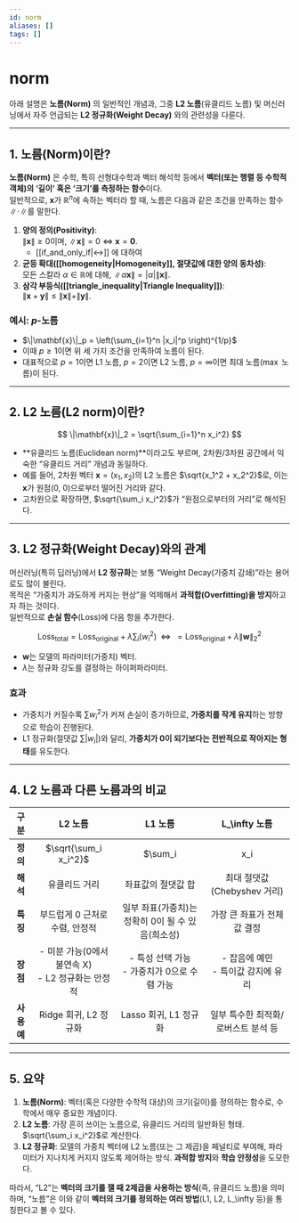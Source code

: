 ```yaml
---
id: norm
aliases: []
tags: []
---
```


# norm
아래 설명은 **노름(Norm)** 의 일반적인 개념과, 그중 **L2 노름**(유클리드 노름) 및 머신러닝에서 자주 언급되는 **L2 정규화(Weight Decay)** 와의 관련성을 다룬다.

---

## 1. 노름(Norm)이란?

**노름(Norm)** 은 수학, 특히 선형대수학과 벡터 해석학 등에서 **벡터(또는 행렬 등 수학적 객체)의 ‘길이’ 혹은 ‘크기’를 측정하는 함수**이다.  
일반적으로, $\mathbf{x}$가 $\mathbb{R}^n$에 속하는 벡터라 할 때, 노름은 다음과 같은 조건을 만족하는 함수 $\|\cdot\|$를 말한다.

1. **양의 정의(Positivity)**:  
   $\|\mathbf{x}\| \ge 0$이며, $\|\mathbf{x}\| = 0$ $\Leftrightarrow$ $\mathbf{x} = \mathbf{0}$.
   * [[if_and_only_if|↔]] 에 대하여
2. **균등 확대([[homogeneity|Homogeneity]], 절댓값에 대한 양의 동차성)**:  
   모든 스칼라 $\alpha \in \mathbb{R}$에 대해, $\|\alpha \mathbf{x}\| = |\alpha| \|\mathbf{x}\|$.
3. **삼각 부등식([[triangle_inequality|Triangle Inequality]])**:  
   $\|\mathbf{x} + \mathbf{y}\| \le \|\mathbf{x}\| + \|\mathbf{y}\|$.

### 예시: $p$-노름
- $\|\mathbf{x}\|_p = \left(\sum_{i=1}^n |x_i|^p \right)^{1/p}$
- 이때 $p \ge 1$이면 위 세 가지 조건을 만족하여 노름이 된다.
- 대표적으로 $p = 1$이면 L1 노름, $p = 2$이면 L2 노름, $p = \infty$이면 최대 노름($\max$ 노름)이 된다.

---

## 2. L2 노름(L2 norm)이란?

$$
\|\mathbf{x}\|_2 = \sqrt{\sum_{i=1}^n x_i^2}
$$

- **유클리드 노름(Euclidean norm)**이라고도 부르며, 2차원/3차원 공간에서 익숙한 “유클리드 거리” 개념과 동일하다.  
- 예를 들어, 2차원 벡터 $\mathbf{x} = (x_1, x_2)$의 L2 노름은 $\sqrt{x_1^2 + x_2^2}$로, 이는 $\mathbf{x}$가 원점(0, 0)으로부터 떨어진 거리와 같다.
- 고차원으로 확장하면, $\sqrt{\sum_i x_i^2}$가 “원점으로부터의 거리”로 해석된다.

---

## 3. L2 정규화(Weight Decay)와의 관계

머신러닝(특히 딥러닝)에서 **L2 정규화**는 보통 “Weight Decay(가중치 감쇄)”라는 용어로도 많이 불린다.  
목적은 “가중치가 과도하게 커지는 현상”을 억제해서 **과적합(Overfitting)을 방지**하고자 하는 것이다.  
일반적으로 **손실 함수**(Loss)에 다음 항을 추가한다.

$$
\text{Loss}_{\text{total}} 
= \text{Loss}_{\text{original}} + \lambda \sum_i (w_i^2)
\;\; \Longleftrightarrow \;\;
= \text{Loss}_{\text{original}} + \lambda \|\mathbf{w}\|_2^2
$$

- $\mathbf{w}$는 모델의 파라미터(가중치) 벡터.  
- $\lambda$는 정규화 강도를 결정하는 하이퍼파라미터.

### **효과**
- 가중치가 커질수록 $\sum w_i^2$가 커져 손실이 증가하므로, **가중치를 작게 유지**하는 방향으로 학습이 진행된다.  
- L1 정규화(절댓값 $\sum |w_i|$)와 달리, **가중치가 0이 되기보다는 전반적으로 작아지는 형태**를 유도한다.

---

## 4. L2 노름과 다른 노름과의 비교

| **구분**    | **L2 노름**                                       | **L1 노름**                                        | **L\_\infty 노름**                     |
|:-----------:|:-------------------------------------------------:|:--------------------------------------------------:|:--------------------------------------:|
| **정의**    | $\sqrt{\sum_i x_i^2}$                           | $\sum_i |x_i|$                                   | $\max_i |x_i|$                       |
| **해석**    | 유클리드 거리                                     | 좌표값의 절댓값 합                                 | 최대 절댓값 (Chebyshev 거리)           |
| **특징**    | 부드럽게 0 근처로 수렴, 안정적                     | 일부 좌표(가중치)는 정확히 0이 될 수 있음(희소성) | 가장 큰 좌표가 전체 값 결정            |
| **장점**    | - 미분 가능(0에서 불연속 X)<br>- L2 정규화는 안정적 | - 특성 선택 가능<br>- 가중치가 0으로 수렴 가능       | - 잡음에 예민 <br>- 특이값 감지에 유리 |
| **사용 예** | Ridge 회귀, L2 정규화                             | Lasso 회귀, L1 정규화                             | 일부 특수한 최적화/로버스트 분석 등    |

---

## 5. 요약

1. **노름(Norm)**: 벡터(혹은 다양한 수학적 대상)의 크기(길이)를 정의하는 함수로, 수학에서 매우 중요한 개념이다.  
2. **L2 노름**: 가장 흔히 쓰이는 노름으로, 유클리드 거리의 일반화된 형태. $\sqrt{\sum_i x_i^2}$로 계산한다.  
3. **L2 정규화**: 모델의 가중치 벡터에 L2 노름(또는 그 제곱)을 페널티로 부여해, 파라미터가 지나치게 커지지 않도록 제어하는 방식. **과적합 방지**와 **학습 안정성**을 도모한다.  

따라서, “L2”는 **벡터의 크기를 잴 때 2제곱을 사용하는 방식**(즉, 유클리드 노름)을 의미하며, “노름”은 이와 같이 **벡터의 크기를 정의하는 여러 방법**(L1, L2, L\_\infty 등)을 통칭한다고 볼 수 있다.
